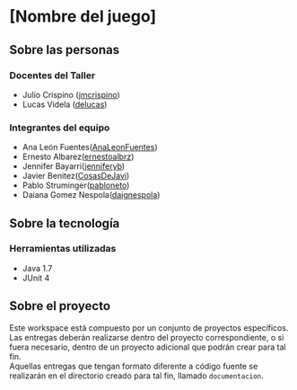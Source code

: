 # [Nombre del juego]

## Sobre las personas

### Docentes del Taller

* Julio Crispino ([jmcrispino](https://github.com/jmcrispino))
* Lucas Videla ([delucas](https://github.com/delucas))

### Integrantes del equipo

* Ana León Fuentes([AnaLeonFuentes](https://github.com/AnaLeonFuentes))
* Ernesto Albarez([ernestoalbrz](https://github.com/ernestoalbrz))
* Jennifer Bayarri([jenniferyb](https://github.com/jenniferyb))
* Javier Benitez([CosasDeJavi](https://github.com/CosasDeJavi))
* Pablo Struminger([pabloneto](https://github.com/pabloneto))
* Daiana Gomez Nespola([daignespola](https://github.com/daignespola))


## Sobre la tecnología

### Herramientas utilizadas

* Java 1.7
* JUnit 4

## Sobre el proyecto

Este workspace está compuesto por un conjunto de proyectos específicos. Las entregas deberán realizarse dentro del proyecto correspondiente, o si fuera necesario, dentro de un proyecto adicional que podrán crear para tal fin.  
Aquellas entregas que tengan formato diferente a código fuente se realizarán en el directorio creado para tal fin, llamado `documentacion`.
